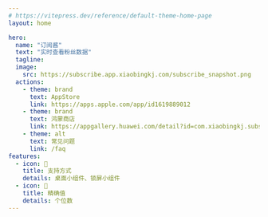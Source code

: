 ```yaml
---
# https://vitepress.dev/reference/default-theme-home-page
layout: home

hero:
  name: "订阅酱"
  text: "实时查看粉丝数据"
  tagline:
  image:
    src: https://subscribe.app.xiaobingkj.com/subscribe_snapshot.png
  actions:
    - theme: brand
      text: AppStore
      link: https://apps.apple.com/app/id1619889012
    - theme: brand
      text: 鸿蒙商店
      link: https://appgallery.huawei.com/detail?id=com.xiaobingkj.subscribe
    - theme: alt
      text: 常见问题
      link: /faq
features:
  - icon: 📲
    title: 支持方式
    details: 桌面小组件、锁屏小组件
  - icon: 📶
    title: 精确值
    details: 个位数
---
```

